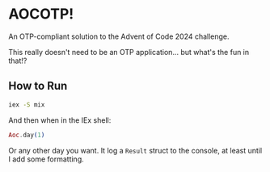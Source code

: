 # AOCOTP!

An OTP-compliant solution to the Advent of Code 2024 challenge.

This really doesn't need to be an OTP application... but what's the fun in that!?

## How to Run

```sh
iex -S mix
```

And then when in the IEx shell:

```elixir
Aoc.day(1)
```

Or any other day you want. It log a `Result` struct to the console, at least until I add some formatting.
